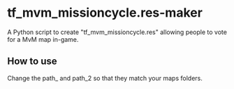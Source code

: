 # tf_mvm_missioncycle.res-maker
A Python script to create "tf_mvm_missioncycle.res" allowing people to vote for a MvM map in-game.

## How to use
Change the path_ and path_2 so that they match your maps folders.
